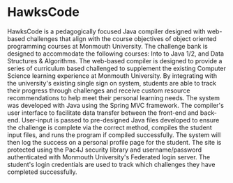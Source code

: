 # HawksCode
  HawksCode is a pedagogically focused Java compiler designed with web-based challenges that align with the course objectives of object oriented programming courses at Monmouth University. The challenge bank is designed to accommodate the following courses: Into to Java 1/2, and Data Structures & Algorithms.
  The web-based compiler is designed to provide a series of curriculum based challenged to supplement the existing Computer Science learning experience at Monmouth University. By integrating with the university's existing single sign on system, students are able to track their progress through challenges and receive custom resource recommendations to help meet their personal learning needs.
  The system was developed with Java using the Spring MVC framework. The compiler's user interface to facilitate data transfer between the front-end and back-end. User-input is passed to pre-designed Java files developed to ensure the challenge is complete via the correct method, compiles the student input files, and runs the program if compiled successfully. The system will then log the success on a personal profile page for the student. The site is protected using the Pac4J security library and username/password authenticated with Monmouth University's Federated login server. The student's login credentials are used to track which challenges they have completed successfully.
